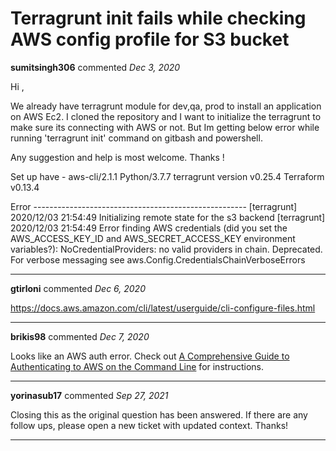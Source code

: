 # Terragrunt init fails while checking AWS config profile for S3 bucket

**sumitsingh306** commented *Dec 3, 2020*

Hi ,

We already have terragrunt module for dev,qa, prod to install an application on AWS Ec2. I cloned the repository and I want to initialize the terragrunt to make sure its connecting with AWS or not. But Im getting below error while running 'terragrunt init' command on gitbash and powershell. 

Any suggestion and help is most welcome. Thanks !

Set up have - 
aws-cli/2.1.1 Python/3.7.7
terragrunt version v0.25.4
Terraform v0.13.4

Error -----------------------------------------------------
[terragrunt] 2020/12/03 21:54:49 Initializing remote state for the s3 backend
[terragrunt] 2020/12/03 21:54:49 Error finding AWS credentials (did you set the AWS_ACCESS_KEY_ID and AWS_SECRET_ACCESS_KEY environment variables?): NoCredentialProviders: no valid providers in chain. Deprecated.
        For verbose messaging see aws.Config.CredentialsChainVerboseErrors 
<br />
***


**gtirloni** commented *Dec 6, 2020*

https://docs.aws.amazon.com/cli/latest/userguide/cli-configure-files.html
***

**brikis98** commented *Dec 7, 2020*

Looks like an AWS auth error. Check out [A Comprehensive Guide to Authenticating to AWS on the Command Line](https://blog.gruntwork.io/a-comprehensive-guide-to-authenticating-to-aws-on-the-command-line-63656a686799) for instructions.
***

**yorinasub17** commented *Sep 27, 2021*

Closing this as the original question has been answered. If there are any follow ups, please open a new ticket with updated context. Thanks!
***

